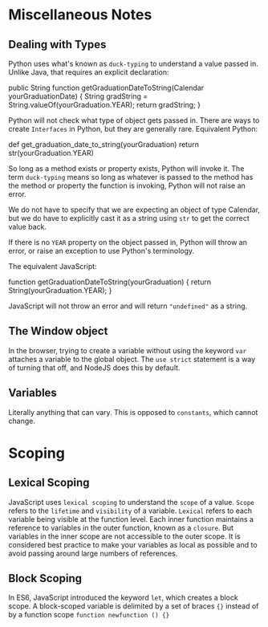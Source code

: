 # Miscellaneous Notes

## Dealing with Types

Python uses what's known as `duck-typing` to understand a value passed in.  Unlike Java, that requires an explicit declaration:

  public String function getGraduationDateToString(Calendar yourGraduationDate)
  {
    String gradString = String.valueOf(yourGraduation.YEAR);
    return gradString;
  }

Python will not check what type of object gets passed in.  There are ways to create `Interfaces` in Python, but they are generally rare.  Equivalent Python:

  def get_graduation_date_to_string(yourGraduation)
    return str(yourGraduation.YEAR)

So long as a method exists or property exists, Python will invoke it.  The term `duck-typing` means so long as whatever is passed to the method has the method or property the function is invoking,
Python will not raise an error.

We do not have to specify that we are expecting an object of type Calendar, but we
do have to explicitly cast it as a string using `str` to get the correct value back.

If there is no `YEAR` property on the object passed in, Python will throw an error, or raise an exception to use Python's terminology.

The equivalent JavaScript:

  function getGraduationDateToString(yourGraduation) {
    return String(yourGraduation.YEAR);
  }

JavaScript will not throw an error and will return `"undefined"` as a string.

## The Window object

In the browser, trying to create a variable without using the keyword `var` attaches a variable to the global object.  The `use strict` statement is a way of turning that off, and NodeJS does this by default.

## Variables

Literally anything that can vary.  This is opposed to `constants`, which cannot change.

# Scoping

## Lexical Scoping

JavaScript uses `lexical scoping` to understand the `scope` of a value.  `Scope` refers to the `lifetime` and `visibility` of a variable.  `Lexical` refers to each variable being visible at the function level.  Each inner function maintains a reference to variables in the outer function, known as a `closure`.  But variables in the inner scope are not accessible to the outer scope.  It is considered best practice to make your variables as local as possible and to avoid passing around large numbers of references.

## Block Scoping

In ES6, JavaScript introduced the keyword `let`, which creates a block scope.  A block-scoped variable is delimited by a set of braces `{}` instead of by a function scope `function newfunction () {}`
